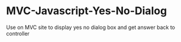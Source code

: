 MVC-Javascript-Yes-No-Dialog
=================================

Use on MVC site to display yes no dialog box and get answer back to controller

